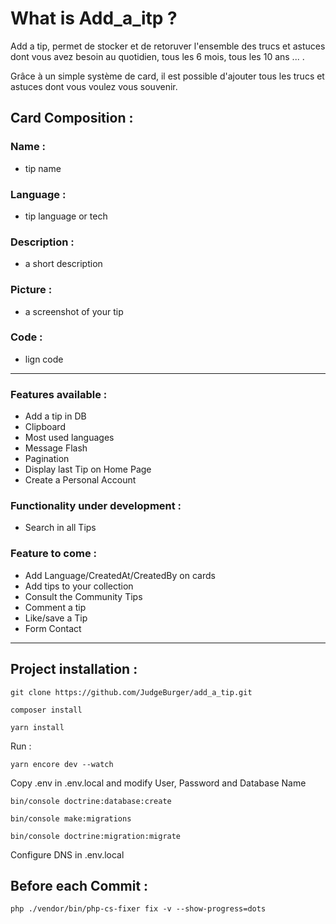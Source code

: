 # What is Add_a_itp ?

Add a tip, permet de stocker et de retoruver l'ensemble des trucs et astuces dont vous avez besoin au quotidien, tous les 6 mois, tous les 10 ans ... . <br>

Grâce à un simple système de card, il est possible d'ajouter tous les trucs et astuces dont vous voulez vous souvenir.

## Card Composition :

### Name :

* tip name

### Language :

* tip language or tech

### Description :

* a short description

### Picture :

* a screenshot of your tip

### Code :

* lign code

---------------------------------------------------------------------------------------------------------------------------------------------------------

### Features available :

* Add a tip in DB
* Clipboard
* Most used languages
* Message Flash
* Pagination
* Display last Tip on Home Page
* Create a Personal Account

### Functionality under development :

* Search in all Tips

### Feature to come :

* Add Language/CreatedAt/CreatedBy on cards
* Add tips to your collection
* Consult the Community Tips
* Comment a tip
* Like/save a Tip
* Form Contact

---------------------------------------------------------------------------------------------------------------------------------------------------------

## Project installation :

```
git clone https://github.com/JudgeBurger/add_a_tip.git
```

```
composer install
```

```
yarn install
```

Run :
```
yarn encore dev --watch
```

Copy .env in .env.local and modify User, Password and Database Name

```
bin/console doctrine:database:create
```

```
bin/console make:migrations
```

```
bin/console doctrine:migration:migrate
```

Configure DNS in .env.local

## Before each Commit :

```
php ./vendor/bin/php-cs-fixer fix -v --show-progress=dots
```
